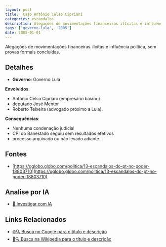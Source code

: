 ```yaml
---
layout: post
title:  Caso Antônio Celso Cipriani
categories: escandalos
description: Alegações de movimentações financeiras ilícitas e influência política, sem provas formais concluídas.
tags: ['governo-lula', '2005']
date: 2005-01-01
---
```


Alegações de movimentações financeiras ilícitas e influência política, sem provas formais concluídas.

## Detalhes
- **Governo**: Governo Lula

**Envolvidos**:
- Antônio Celso Cipriani (empresário baiano)
- deputado José Mentor
- Roberto Teixeira (advogado próximo a Lula).


**Consequências**:
- Nenhuma condenação judicial
- CPI do Banestado seguiu sem resultados efetivos
- processo arquivado ou não levado adiante.


## Fontes
- [https://oglobo.globo.com/politica/13-escandalos-do-pt-no-poder-18803710](https://oglobo.globo.com/politica/13-escandalos-do-pt-no-poder-18803710)


## Analise por IA
- [🤖 Investigar com IA](https://www.perplexity.ai/search?q=Caso%20Ant%C3%B4nio%20Celso%20Cipriani%20Alega%C3%A7%C3%B5es%20de%20movimenta%C3%A7%C3%B5es%20financeiras%20il%C3%ADcitas%20e%20influ%C3%AAncia%20pol%C3%ADtica%2C%20sem%20provas%20formais%20conclu%C3%ADdas.%20Governo%20Lula)

## Links Relacionados
- [🌐🔍 Busca no Google para o título e descrição](https://www.google.com/search?q=Caso%20Ant%C3%B4nio%20Celso%20Cipriani%20Alega%C3%A7%C3%B5es%20de%20movimenta%C3%A7%C3%B5es%20financeiras%20il%C3%ADcitas%20e%20influ%C3%AAncia%20pol%C3%ADtica%2C%20sem%20provas%20formais%20conclu%C3%ADdas.%20Governo%20Lula)
- [📖🔍 Busca na Wikipedia para o título e descrição](https://pt.wikipedia.org/w/index.php?search=Caso%20Ant%C3%B4nio%20Celso%20Cipriani%20Alega%C3%A7%C3%B5es%20de%20movimenta%C3%A7%C3%B5es%20financeiras%20il%C3%ADcitas%20e%20influ%C3%AAncia%20pol%C3%ADtica%2C%20sem%20provas%20formais%20conclu%C3%ADdas.%20Governo%20Lula)

